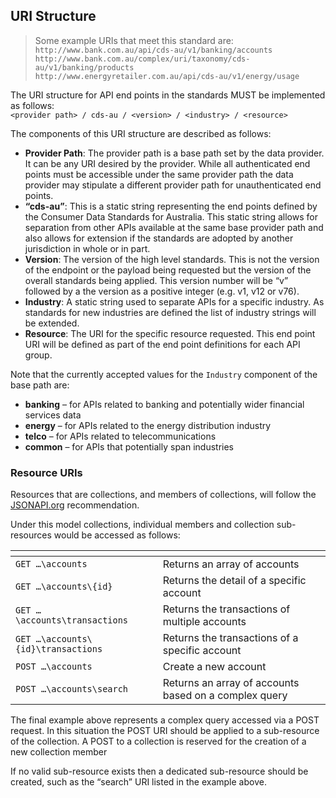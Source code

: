 ## URI Structure

>Some example URIs that meet this standard are:  
`http://www.bank.com.au/api/cds-au/v1/banking/accounts`  
`http://www.bank.com.au/complex/uri/taxonomy/cds-au/v1/banking/products`  
`http://www.energyretailer.com.au/api/cds-au/v1/energy/usage`

The URI structure for API end points in the standards MUST be implemented as follows:  
`<provider path> / cds-au / <version> / <industry> / <resource>`

The components of this URI structure are described as follows:

* **Provider Path**: The provider path is a base path set by the data provider. It can be any URI desired by the provider. While all authenticated end points must be accessible under the same provider path the data provider may stipulate a different provider path for unauthenticated end points.
* **“cds-au”**: This is a static string representing the end points defined by the Consumer Data Standards for Australia. This static string allows for separation from other APIs available at the same base provider path and also allows for extension if the standards are adopted by another jurisdiction in whole or in part.
* **Version**: The version of the high level standards. This is not the version of the endpoint or the payload being requested but the version of the overall standards being applied. This version number will be “v” followed by a the version as a positive integer (e.g. v1, v12 or v76).
* **Industry**: A static string used to separate APIs for a specific industry. As standards for new industries are defined the list of industry strings will be extended.
* **Resource**: The URI for the specific resource requested. This end point URI will be defined as part of the end point definitions for each API group.

Note that the currently accepted values for the `Industry` component of the base path are:

* **banking** – for APIs related to banking and potentially wider financial services data
* **energy** – for APIs related to the energy distribution industry
* **telco** – for APIs related to telecommunications
* **common** – for APIs that potentially span industries

### Resource URIs

Resources that are collections, and members of collections, will follow the [JSONAPI.org](http://jsonapi.org) recommendation.

Under this model collections, individual members and collection sub-resources would be accessed as follows:

[]() | []()
-|-
`GET …\accounts` | Returns an array of accounts
`GET …\accounts\{id}` | Returns the detail of a specific account
`GET …\accounts\transactions` | Returns the transactions of multiple accounts
`GET …\accounts\{id}\transactions` | Returns the transactions of a specific account
`POST …\accounts` | Create a new account
`POST …\accounts\search` | Returns an array of accounts based on a complex query

The final example above represents a complex query accessed via a POST request.  In this situation the POST URI should be applied to a sub-resource of the collection.  A POST to a collection is reserved for the creation of a new collection member

If no valid sub-resource exists then a dedicated sub-resource should be created, such as the “search” URI listed in the example above.
